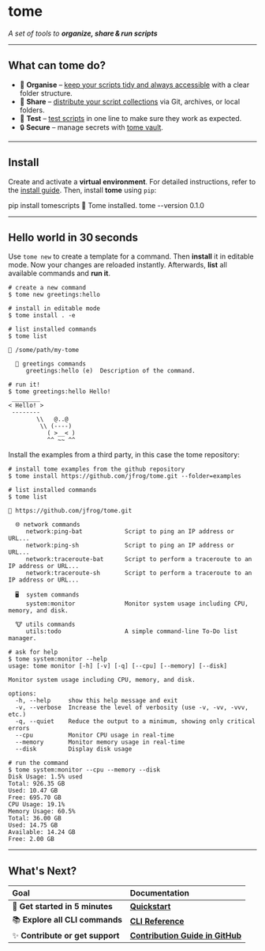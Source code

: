 # tome

<p class="tagline-highlight"><em>A set of tools to <strong>organize, share & run scripts</strong></em></p>

---

## What can tome do?

- 📂 **Organise** – [keep your scripts tidy and always
  accessible](overview/quickstart.md) with a clear folder structure.
- 🤝 **Share** – [distribute your script collections](guides/share.md) via Git,
  archives, or local folders.
- 🧪 **Test** – [test scripts](guides/testing.md) in one line to make sure they
  work as expected.
- 🔒 **Secure** – manage secrets with [tome vault](guides/features/vault.md).

---

## Install

Create and activate a **virtual environment**. For detailed instructions, refer
to the [install guide](overview/installing.md). Then, install **tome** using `pip`:

<div class="termy" data-termynal>
<span data-ty="input">pip install tomescripts</span>
<span data-ty>🎉  Tome installed.</span>
<span data-ty="input">tome --version</span>
<span data-ty>0.1.0</span>
</div>

---

## Hello world in 30 seconds

Use `tome new` to create a template for a command. Then **install** it in
editable mode. Now your changes are reloaded instantly. Afterwards, **list** all
available commands and **run it**.

```console
# create a new command
$ tome new greetings:hello

# install in editable mode
$ tome install . -e

# list installed commands
$ tome list

📖 /some/path/my-tome

  🌲 greetings commands
     greetings:hello (e)  Description of the command.

# run it!
$ tome greetings:hello Hello!
 ________
< Hello! >
 --------
        \\   @..@
         \\ (----)
           ( >__< )
           ^^ ~~ ^^
```

Install the examples from a third party, in this case the tome repository:

```console
# install tome examples from the github repository
$ tome install https://github.com/jfrog/tome.git --folder=examples

# list installed commands
$ tome list

📖 https://github.com/jfrog/tome.git

  🌐 network commands
     network:ping-bat            Script to ping an IP address or URL...
     network:ping-sh             Script to ping an IP address or URL...
     network:traceroute-bat      Script to perform a traceroute to an IP address or URL...
     network:traceroute-sh       Script to perform a traceroute to an IP address or URL...

  🖥️  system commands
     system:monitor              Monitor system usage including CPU, memory, and disk.

  🐮 utils commands
     utils:todo                  A simple command-line To-Do list manager.

# ask for help
$ tome system:monitor --help
usage: tome monitor [-h] [-v] [-q] [--cpu] [--memory] [--disk]

Monitor system usage including CPU, memory, and disk.

options:
  -h, --help     show this help message and exit
  -v, --verbose  Increase the level of verbosity (use -v, -vv, -vvv, etc.)
  -q, --quiet    Reduce the output to a minimum, showing only critical errors
  --cpu          Monitor CPU usage in real-time
  --memory       Monitor memory usage in real-time
  --disk         Display disk usage

# run the command
$ tome system:monitor --cpu --memory --disk
Disk Usage: 1.5% used
Total: 926.35 GB
Used: 10.47 GB
Free: 695.70 GB
CPU Usage: 19.1%
Memory Usage: 60.5%
Total: 36.00 GB
Used: 14.75 GB
Available: 14.24 GB
Free: 2.00 GB
```

---

## What's Next?

| Goal                               | Documentation                                                              |
| :--------------------------------- | :------------------------------------------------------------------------- |
| 🚀 **Get started in 5 minutes** | **[Quickstart](overview/quickstart.md)** |
| 📚 **Explore all CLI commands** | **[CLI Reference](reference/cli.md)** |
| ✨ **Contribute or get support** | **[Contribution Guide in GitHub](https://github.com/jfrog/tome/blob/main/CONTRIBUTING.md)** |
